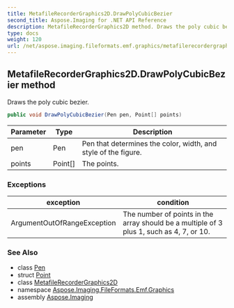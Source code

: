 ```yaml
---
title: MetafileRecorderGraphics2D.DrawPolyCubicBezier
second_title: Aspose.Imaging for .NET API Reference
description: MetafileRecorderGraphics2D method. Draws the poly cubic bezier
type: docs
weight: 120
url: /net/aspose.imaging.fileformats.emf.graphics/metafilerecordergraphics2d/drawpolycubicbezier/
---
```

## MetafileRecorderGraphics2D.DrawPolyCubicBezier method

Draws the poly cubic bezier.

```csharp
public void DrawPolyCubicBezier(Pen pen, Point[] points)
```

| Parameter | Type | Description |
| --- | --- | --- |
| pen | Pen | Pen that determines the color, width, and style of the figure. |
| points | Point[] | The points. |

### Exceptions

| exception | condition |
| --- | --- |
| ArgumentOutOfRangeException | The number of points in the array should be a multiple of 3 plus 1, such as 4, 7, or 10. |

### See Also

* class [Pen](../../../aspose.imaging/pen/)
* struct [Point](../../../aspose.imaging/point/)
* class [MetafileRecorderGraphics2D](../)
* namespace [Aspose.Imaging.FileFormats.Emf.Graphics](../../metafilerecordergraphics2d/)
* assembly [Aspose.Imaging](../../../)


